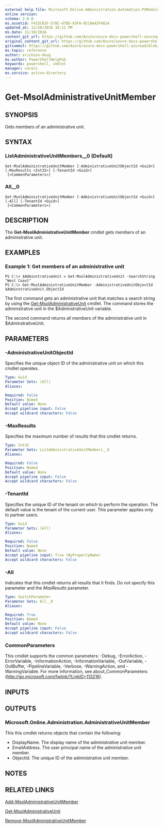 ```yaml
---
external help file: Microsoft.Online.Administration.Automation.PSModule.dll-Help.xml
online version:
schema: 2.0.0
ms.assetid: F432C01F-578C-47DE-A3FA-9CCAA42F4814
updated_at: 11/10/2016 18:11 PM
ms.date: 11/10/2016
content_git_url: https://github.com/Azure/azure-docs-powershell-azuread/blob/preview/Azure%20AD%20Cmdlets/MSOnline/v1/Get-MsolAdministrativeUnitMember.md
original_content_git_url: https://github.com/Azure/azure-docs-powershell-azuread/blob/preview/Azure%20AD%20Cmdlets/MSOnline/v1/Get-MsolAdministrativeUnitMember.md
gitcommit: https://github.com/Azure/azure-docs-powershell-azuread/blob/f20974f1694733a8d0f8cf150cad0f34dfdb2d1c
ms.topic: reference
author: erickson-doug
ms.author: PowerShellHelpPub
keywords: powershell, cmdlet
manager: carolz
ms.service: active-directory
---
```


# Get-MsolAdministrativeUnitMember

## SYNOPSIS
Gets members of an administrative unit.

## SYNTAX

### ListAdministrativeUnitMembers__0 (Default)
```
Get-MsolAdministrativeUnitMember [-AdministrativeUnitObjectId <Guid>] [-MaxResults <Int32>] [-TenantId <Guid>]
 [<CommonParameters>]
```

### All__0
```
Get-MsolAdministrativeUnitMember [-AdministrativeUnitObjectId <Guid>] [-All] [-TenantId <Guid>]
 [<CommonParameters>]
```

## DESCRIPTION
The **Get-MsolAdministrativeUnitMember** cmdlet gets members of an administrative unit.

## EXAMPLES

### Example 1: Get members of an administrative unit

```
PS C:\> $AdminstrativeUnit = Get-MsolAdministrativeUnit -SearchString "West Coast"
PS C:\> Get-MsolAdministrativeUnitMember -AdministrativeUnitObjectId $AdminstrativeUnit.ObjectId
```

The first command gets an administrative unit that matches a search string by using the [Get-MsolAdministrativeUnit](./Get-MsolAdministrativeUnit.md) cmdlet.
The command stores the administrative unit in the $AdminstrativeUnit variable.

The second command returns all members of the administrative unit in $AdminstrativeUnit.

## PARAMETERS

### -AdministrativeUnitObjectId
Specifies the unique object ID of the administrative unit on which this cmdlet operates.

```yaml
Type: Guid
Parameter Sets: (All)
Aliases:

Required: False
Position: Named
Default value: None
Accept pipeline input: False
Accept wildcard characters: False
```

### -MaxResults
Specifies the maximum number of results that this cmdlet returns.

```yaml
Type: Int32
Parameter Sets: ListAdministrativeUnitMembers__0
Aliases:

Required: False
Position: Named
Default value: None
Accept pipeline input: False
Accept wildcard characters: False
```

### -TenantId
Specifies the unique ID of the tenant on which to perform the operation.
The default value is the tenant of the current user.
This parameter applies only to partner users.

```yaml
Type: Guid
Parameter Sets: (All)
Aliases:

Required: False
Position: Named
Default value: None
Accept pipeline input: True (ByPropertyName)
Accept wildcard characters: False
```

### -All
Indicates that this cmdlet returns all results that it finds.
Do not specify this parameter and the _MaxResults_ parameter.

```yaml
Type: SwitchParameter
Parameter Sets: All__0
Aliases:

Required: True
Position: Named
Default value: None
Accept pipeline input: False
Accept wildcard characters: False
```

### CommonParameters
This cmdlet supports the common parameters: -Debug, -ErrorAction, -ErrorVariable, -InformationAction, -InformationVariable, -OutVariable, -OutBuffer, -PipelineVariable, -Verbose, -WarningAction, and -WarningVariable. For more information, see about_CommonParameters (http://go.microsoft.com/fwlink/?LinkID=113216).

## INPUTS

## OUTPUTS

### Microsoft.Online.Administration.AdministrativeUnitMember
This this cmdlet returns objects that contain the following:

* DisplayName. The display name of the administrative unit member.
* EmailAddress. The user principal name of the administrative unit member.
* ObjectId. The unique ID of the administrative unit member.

## NOTES

## RELATED LINKS
[Add-MsolAdministrativeUnitMember](./Add-MsolAdministrativeUnitMember.md)

[Get-MsolAdministrativeUnit](./Get-MsolAdministrativeUnit.md)

[Remove-MsolAdministrativeUnitMember](./Remove-MsolAdministrativeUnitMember.md)

